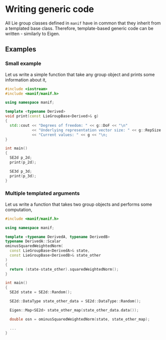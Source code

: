 # Writing generic code

All Lie group classes defined in `manif` have in common that they inherit from a templated base class.
Therefore, template-based generic code can be written - similarly to Eigen.

## Examples

### Small example

Let us write a simple function that take any group object and prints some information about it,

```cpp
#include <iostream>
#include <manif/manif.h>

using namespace manif;

template <typename Derived>
void print(const LieGroupBase<Derived>& g)
{
  std::cout << "Degrees of freedom: " << g::DoF << "\n"
            << "Underlying representation vector size: " << g::RepSize << "\n"
            << "Current values: " << g << "\n;
}

int main()
{
  SE2d p_2d;
  print(p_2d);

  SE3d p_3d;
  print(p_3d);
}
```

### Multiple templated arguments

Let us write a function that takes two group objects and performs some computation,

```cpp
#include <manif/manif.h>

using namespace manif;

template <typename DerivedA, typename DerivedB>
typename DerivedA::Scalar
ominusSquaredWeightedNorm(
  const LieGroupBase<DerivedA>& state,
  const LieGroupBase<DerivedB>& state_other
)
{
  return (state-state_other).squaredWeightedNorm();
}

int main()
{
  SE2d state = SE2d::Random();

  SE2d::DataType state_other_data = SE2d::DataType::Random();

  Eigen::Map<SE2d> state_other_map(state_other_data.data());

  double osn = ominusSquaredWeightedNorm(state, state_other_map);

  ...
}
```
